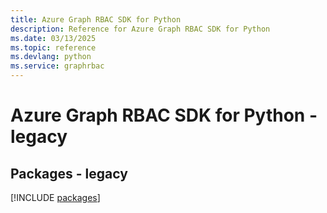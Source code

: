 ```yaml
---
title: Azure Graph RBAC SDK for Python
description: Reference for Azure Graph RBAC SDK for Python
ms.date: 03/13/2025
ms.topic: reference
ms.devlang: python
ms.service: graphrbac
---
```

# Azure Graph RBAC SDK for Python - legacy
## Packages - legacy
[!INCLUDE [packages](graph-rbac-index.md)]